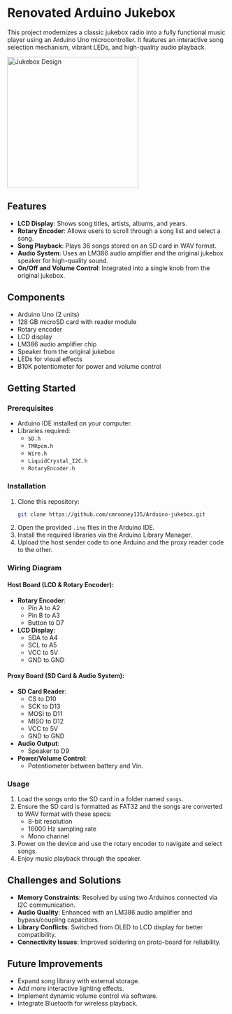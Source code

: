 # Renovated Arduino Jukebox

This project modernizes a classic jukebox radio into a fully functional music player using an Arduino Uno microcontroller. It features an interactive song selection mechanism, vibrant LEDs, and high-quality audio playback.

<img src="jukebox_sticker.png" alt="Jukebox Design" width="300" height="300">



## Features

- **LCD Display**: Shows song titles, artists, albums, and years.
- **Rotary Encoder**: Allows users to scroll through a song list and select a song.
- **Song Playback**: Plays 36 songs stored on an SD card in WAV format.
- **Audio System**: Uses an LM386 audio amplifier and the original jukebox speaker for high-quality sound.
- **On/Off and Volume Control**: Integrated into a single knob from the original jukebox.

## Components

- Arduino Uno (2 units)
- 128 GB microSD card with reader module
- Rotary encoder
- LCD display
- LM386 audio amplifier chip
- Speaker from the original jukebox
- LEDs for visual effects
- B10K potentiometer for power and volume control

## Getting Started

### Prerequisites

- Arduino IDE installed on your computer.
- Libraries required:
  - `SD.h`
  - `TMRpcm.h`
  - `Wire.h`
  - `LiquidCrystal_I2C.h`
  - `RotaryEncoder.h`

### Installation

1. Clone this repository:
   ```bash
   git clone https://github.com/cmrooney135/Arduino-jukebox.git
   ```
2. Open the provided `.ino` files in the Arduino IDE.
3. Install the required libraries via the Arduino Library Manager.
4. Upload the host sender code to one Arduino and the proxy reader code to the other.

### Wiring Diagram

#### Host Board (LCD & Rotary Encoder):
- **Rotary Encoder**:
  - Pin A to A2
  - Pin B to A3
  - Button to D7
- **LCD Display**:
  - SDA to A4
  - SCL to A5
  - VCC to 5V
  - GND to GND

#### Proxy Board (SD Card & Audio System):
- **SD Card Reader**:
  - CS to D10
  - SCK to D13
  - MOSI to D11
  - MISO to D12
  - VCC to 5V
  - GND to GND
- **Audio Output**:
  - Speaker to D9
- **Power/Volume Control**:
  - Potentiometer between battery and Vin.

### Usage

1. Load the songs onto the SD card in a folder named `songs`.
2. Ensure the SD card is formatted as FAT32 and the songs are converted to WAV format with these specs:
   - 8-bit resolution
   - 16000 Hz sampling rate
   - Mono channel
3. Power on the device and use the rotary encoder to navigate and select songs.
4. Enjoy music playback through the speaker.

## Challenges and Solutions

- **Memory Constraints**: Resolved by using two Arduinos connected via I2C communication.
- **Audio Quality**: Enhanced with an LM386 audio amplifier and bypass/coupling capacitors.
- **Library Conflicts**: Switched from OLED to LCD display for better compatibility.
- **Connectivity Issues**: Improved soldering on proto-board for reliability.

## Future Improvements

- Expand song library with external storage.
- Add more interactive lighting effects.
- Implement dynamic volume control via software.
- Integrate Bluetooth for wireless playback.
